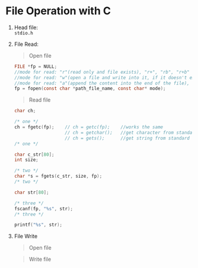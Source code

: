 # File Operation with C

1. Head file:<br>`stdio.h`

2. File Read:

    > Open file

    ```c
    FILE *fp = NULL;
    //mode for read: "r"(read only and file exists), "r+", "rb", "r+b"
    //mode for read: "w"(open a file and write into it, if it doesn't exist, and new a file), "w+", "wb", "w+b"
    //mode for read: "a"(append the content into the end of the file), "a+", "ab", "a+b"
    fp = fopen(const char *path_file_name, const char* mode);
    ```

    > Read file

    ```c
    char ch;

    /* one */
    ch = fgetc(fp);    // ch = getc(fp);    //works the same
                       // ch = getchar();   //get character from standard stream
                       // ch = gets();      //get string from standard stream
    /* one */

    char c_str[80];
    int size;

    /* two */
    char *s = fgets(c_str, size, fp);
    /* two */

    char str[80];

    /* three */
    fscanf(fp, "%s", str);
    /* three */

    printf("%s", str);
    ```

3. File Write
    
    > Open file

    > Write file
